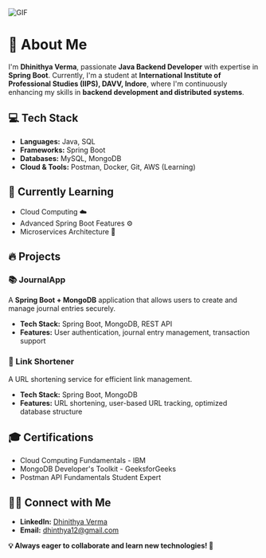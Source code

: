 <!DOCTYPE html>
<html lang="en">
<head>
    <meta charset="UTF-8">
    <meta name="viewport" content="width=device-width, initial-scale=1.0">
</head>
<body>
  <div class="center">
        <div class="gif">
            <img src="https://i.pinimg.com/originals/e8/f4/53/e8f453469a3ec97ecd354df465d73913.gif" alt="GIF">
        </div>
        <h1>🚀 About Me</h1>
    </div>
    <p>I'm <strong>Dhinithya Verma</strong>, passionate <strong>Java Backend Developer</strong> with expertise in <strong>Spring Boot</strong>. Currently, I'm a student at <strong>International Institute of Professional Studies (IIPS), DAVV, Indore</strong>, where I'm continuously enhancing my skills in <strong>backend development and distributed systems</strong>.</p>
    <h2>💻 Tech Stack</h2>
    <ul>
        <li><strong>Languages:</strong> Java, SQL</li>
        <li><strong>Frameworks:</strong> Spring Boot</li>
        <li><strong>Databases:</strong> MySQL, MongoDB</li>
        <li><strong>Cloud & Tools:</strong> Postman, Docker, Git, AWS (Learning)</li>
    </ul>
    <h2>🌱 Currently Learning</h2>
    <ul>
        <li>Cloud Computing ☁️</li>
        <li>Advanced Spring Boot Features ⚙️</li>
        <li>Microservices Architecture 🔗</li>
    </ul>
    <h2>🔥 Projects</h2>
    <h3>📚 JournalApp</h3>
    <p>A <strong>Spring Boot + MongoDB</strong> application that allows users to create and manage journal entries securely.</p>
    <ul>
        <li><strong>Tech Stack:</strong> Spring Boot, MongoDB, REST API</li>
        <li><strong>Features:</strong> User authentication, journal entry management, transaction support</li>
    </ul>
    <h3>🔗 Link Shortener</h3>
    <p>A URL shortening service for efficient link management.</p>
    <ul>
        <li><strong>Tech Stack:</strong> Spring Boot, MongoDB</li>
        <li><strong>Features:</strong> URL shortening, user-based URL tracking, optimized database structure</li>
    </ul>
    <h2>🎓 Certifications</h2>
    <ul>
        <li>Cloud Computing Fundamentals - IBM</li>
        <li>MongoDB Developer's Toolkit - GeeksforGeeks</li>
        <li>Postman API Fundamentals Student Expert</li>
    </ul>
    <h2>👨‍💻 Connect with Me</h2>
    <ul>
        <li><strong>LinkedIn:</strong> <a href="https://www.linkedin.com/in/dhinithya-verma-b72060329/">Dhinithya Verma</a></li>
        <li><strong>Email:</strong> <a href="mailto:dhinthya12@gmail.com">dhinthya12@gmail.com</a></li>
    </ul>
    <p><strong>💡 Always eager to collaborate and learn new technologies! 🚀</strong></p>
</body>
</html>
